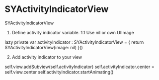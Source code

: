 # SYActivityIndicatorView
SYActivityIndicatorView


1. Define activity indicator variable.
1.1 Use nil or own UIImage

lazy private var activityIndicator : SYActivityIndicatorView = {
   return SYActivityIndicatorView(image: nil)
}()

2. Add activity indicator to your view

self.view.addSubview(self.activityIndicator)
self.activityIndicator.center = self.view.center
self.activityIndicator.startAnimating()
